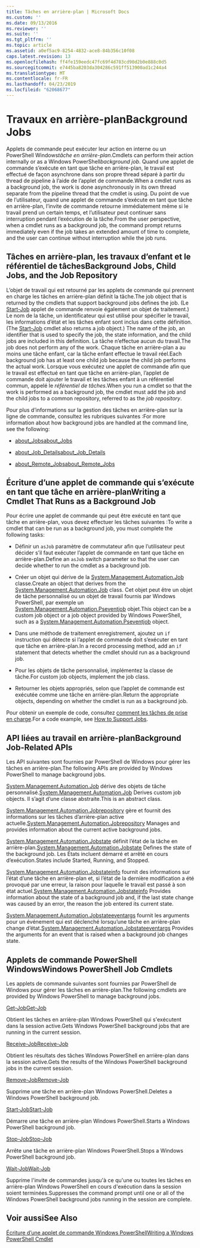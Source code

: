 ```yaml
---
title: Tâches en arrière-plan | Microsoft Docs
ms.custom: ''
ms.date: 09/13/2016
ms.reviewer: ''
ms.suite: ''
ms.tgt_pltfrm: ''
ms.topic: article
ms.assetid: a0ef5ac9-8254-4832-ace8-84b356c10f08
caps.latest.revision: 13
ms.openlocfilehash: ff4fe159eedc47fc69f4d783cd90d2b0e888c0d5
ms.sourcegitcommit: e7445ba8203da304286c591ff513900ad1c244a4
ms.translationtype: MT
ms.contentlocale: fr-FR
ms.lasthandoff: 04/23/2019
ms.locfileid: "62068677"
---
```

# <a name="background-jobs"></a><span data-ttu-id="b9b78-102">Travaux en arrière-plan</span><span class="sxs-lookup"><span data-stu-id="b9b78-102">Background Jobs</span></span>

<span data-ttu-id="b9b78-103">Applets de commande peut exécuter leur action en interne ou un PowerShell Windows*tâche en arrière-plan*.</span><span class="sxs-lookup"><span data-stu-id="b9b78-103">Cmdlets can perform their action internally or as a Windows PowerShell*background job*.</span></span> <span data-ttu-id="b9b78-104">Quand une applet de commande s’exécute en tant que tâche en arrière-plan, le travail est effectué de façon asynchrone dans son propre thread séparé à partir du thread de pipeline à l’aide de l’applet de commande.</span><span class="sxs-lookup"><span data-stu-id="b9b78-104">When a cmdlet runs as a background job, the work is done asynchronously in its own thread separate from the pipeline thread that the cmdlet is using.</span></span> <span data-ttu-id="b9b78-105">Du point de vue de l’utilisateur, quand une applet de commande s’exécute en tant que tâche en arrière-plan, l’invite de commande retourne immédiatement même si le travail prend un certain temps, et l’utilisateur peut continuer sans interruption pendant l’exécution de la tâche.</span><span class="sxs-lookup"><span data-stu-id="b9b78-105">From the user perspective, when a cmdlet runs as a background job, the command prompt returns immediately even if the job takes an extended amount of time to complete, and the user can continue without interruption while the job runs.</span></span>

## <a name="background-jobs-child-jobs-and-the-job-repository"></a><span data-ttu-id="b9b78-106">Tâches en arrière-plan, les travaux d’enfant et le référentiel de tâches</span><span class="sxs-lookup"><span data-stu-id="b9b78-106">Background Jobs, Child Jobs, and the Job Repository</span></span>

<span data-ttu-id="b9b78-107">L’objet de travail qui est retourné par les applets de commande qui prennent en charge les tâches en arrière-plan définit la tâche.</span><span class="sxs-lookup"><span data-stu-id="b9b78-107">The job object that is returned by the cmdlets that support background jobs defines the job.</span></span> <span data-ttu-id="b9b78-108">(Le [Start-Job](/powershell/module/Microsoft.PowerShell.Core/Start-Job) applet de commande renvoie également un objet de traitement.) Le nom de la tâche, un identificateur qui est utilisé pour spécifier le travail, les informations d’état et les tâches enfant sont inclus dans cette définition.</span><span class="sxs-lookup"><span data-stu-id="b9b78-108">(The [Start-Job](/powershell/module/Microsoft.PowerShell.Core/Start-Job) cmdlet also returns a job object.) The name of the job, an identifier that is used to specify the job, the state information, and the child jobs are included in this definition.</span></span> <span data-ttu-id="b9b78-109">La tâche n’effectue aucun du travail.</span><span class="sxs-lookup"><span data-stu-id="b9b78-109">The job does not perform any of the work.</span></span> <span data-ttu-id="b9b78-110">Chaque tâche en arrière-plan a au moins une tâche enfant, car la tâche enfant effectue le travail réel.</span><span class="sxs-lookup"><span data-stu-id="b9b78-110">Each background job has at least one child job because the child job performs the actual work.</span></span> <span data-ttu-id="b9b78-111">Lorsque vous exécutez une applet de commande afin que le travail est effectué en tant que tâche en arrière-plan, l’applet de commande doit ajouter le travail et les tâches enfant à un référentiel commun, appelé le *référentiel de tâches*.</span><span class="sxs-lookup"><span data-stu-id="b9b78-111">When you run a cmdlet so that the work is performed as a background job, the cmdlet must add the job and the child jobs to a common repository, referred to as the *job repository*.</span></span>

<span data-ttu-id="b9b78-112">Pour plus d’informations sur la gestion des tâches en arrière-plan sur la ligne de commande, consultez les rubriques suivantes :</span><span class="sxs-lookup"><span data-stu-id="b9b78-112">For more information about how background jobs are handled at the command line, see the following:</span></span>

- [<span data-ttu-id="b9b78-113">about_Jobs</span><span class="sxs-lookup"><span data-stu-id="b9b78-113">about_Jobs</span></span>](/powershell/module/microsoft.powershell.core/about/about_jobs)

- [<span data-ttu-id="b9b78-114">about_Job_Details</span><span class="sxs-lookup"><span data-stu-id="b9b78-114">about_Job_Details</span></span>](/powershell/module/microsoft.powershell.core/about/about_job_details)

- [<span data-ttu-id="b9b78-115">about_Remote_Jobs</span><span class="sxs-lookup"><span data-stu-id="b9b78-115">about_Remote_Jobs</span></span>](/powershell/module/microsoft.powershell.core/about/about_remote_jobs)

## <a name="writing-a-cmdlet-that-runs-as-a-background-job"></a><span data-ttu-id="b9b78-116">Écriture d’une applet de commande qui s’exécute en tant que tâche en arrière-plan</span><span class="sxs-lookup"><span data-stu-id="b9b78-116">Writing a Cmdlet That Runs as a Background Job</span></span>

<span data-ttu-id="b9b78-117">Pour écrire une applet de commande qui peut être exécuté en tant que tâche en arrière-plan, vous devez effectuer les tâches suivantes :</span><span class="sxs-lookup"><span data-stu-id="b9b78-117">To write a cmdlet that can be run as a background job, you must complete the following tasks:</span></span>

- <span data-ttu-id="b9b78-118">Définir un `asJob` paramètre de commutateur afin que l’utilisateur peut décider s’il faut exécuter l’applet de commande en tant que tâche en arrière-plan.</span><span class="sxs-lookup"><span data-stu-id="b9b78-118">Define an `asJob` switch parameter so that the user can decide whether to run the cmdlet as a background job.</span></span>

- <span data-ttu-id="b9b78-119">Créer un objet qui dérive de la [System.Management.Automation.Job](/dotnet/api/System.Management.Automation.Job) classe.</span><span class="sxs-lookup"><span data-stu-id="b9b78-119">Create an object that derives from the [System.Management.Automation.Job](/dotnet/api/System.Management.Automation.Job) class.</span></span> <span data-ttu-id="b9b78-120">Cet objet peut être un objet de tâche personnalisé ou un objet de travail fournis par Windows PowerShell, par exemple un [System.Management.Automation.Pseventjob](/dotnet/api/System.Management.Automation.PSEventJob) objet.</span><span class="sxs-lookup"><span data-stu-id="b9b78-120">This object can be a custom job object or a job object provided by Windows PowerShell, such as a [System.Management.Automation.Pseventjob](/dotnet/api/System.Management.Automation.PSEventJob) object.</span></span>

- <span data-ttu-id="b9b78-121">Dans une méthode de traitement enregistrement, ajoutez un `if` instruction qui détecte si l’applet de commande doit s’exécuter en tant que tâche en arrière-plan.</span><span class="sxs-lookup"><span data-stu-id="b9b78-121">In a record processing method, add an `if` statement that detects whether the cmdlet should run as a background job.</span></span>

- <span data-ttu-id="b9b78-122">Pour les objets de tâche personnalisé, implémentez la classe de tâche.</span><span class="sxs-lookup"><span data-stu-id="b9b78-122">For custom job objects, implement the job class.</span></span>

- <span data-ttu-id="b9b78-123">Retourner les objets appropriés, selon que l’applet de commande est exécutée comme une tâche en arrière-plan.</span><span class="sxs-lookup"><span data-stu-id="b9b78-123">Return the appropriate objects, depending on whether the cmdlet is run as a background job.</span></span>

<span data-ttu-id="b9b78-124">Pour obtenir un exemple de code, consultez [comment les tâches de prise en charge](./how-to-support-jobs.md).</span><span class="sxs-lookup"><span data-stu-id="b9b78-124">For a code example, see [How to Support Jobs](./how-to-support-jobs.md).</span></span>

## <a name="background-job-related-apis"></a><span data-ttu-id="b9b78-125">API liées au travail en arrière-plan</span><span class="sxs-lookup"><span data-stu-id="b9b78-125">Background Job-Related APIs</span></span>

<span data-ttu-id="b9b78-126">Les API suivantes sont fournies par PowerShell de Windows pour gérer les tâches en arrière-plan.</span><span class="sxs-lookup"><span data-stu-id="b9b78-126">The following APIs are provided by Windows PowerShell to manage background jobs.</span></span>

<span data-ttu-id="b9b78-127">[System.Management.Automation.Job](/dotnet/api/System.Management.Automation.Job) dérive des objets de tâche personnalisé.</span><span class="sxs-lookup"><span data-stu-id="b9b78-127">[System.Management.Automation.Job](/dotnet/api/System.Management.Automation.Job) Derives custom job objects.</span></span> <span data-ttu-id="b9b78-128">Il s’agit d’une classe abstraite.</span><span class="sxs-lookup"><span data-stu-id="b9b78-128">This is an abstract class.</span></span>

<span data-ttu-id="b9b78-129">[System.Management.Automation.Jobrepository](/dotnet/api/System.Management.Automation.JobRepository) gère et fournit des informations sur les tâches d’arrière-plan active actuelle.</span><span class="sxs-lookup"><span data-stu-id="b9b78-129">[System.Management.Automation.Jobrepository](/dotnet/api/System.Management.Automation.JobRepository) Manages and provides information about the current active background jobs.</span></span>

<span data-ttu-id="b9b78-130">[System.Management.Automation.Jobstate](/dotnet/api/System.Management.Automation.JobState) définit l’état de la tâche en arrière-plan.</span><span class="sxs-lookup"><span data-stu-id="b9b78-130">[System.Management.Automation.Jobstate](/dotnet/api/System.Management.Automation.JobState) Defines the state of the background job.</span></span> <span data-ttu-id="b9b78-131">Les États incluent démarré et arrêté en cours d’exécution.</span><span class="sxs-lookup"><span data-stu-id="b9b78-131">States include Started, Running, and Stopped.</span></span>

<span data-ttu-id="b9b78-132">[System.Management.Automation.Jobstateinfo](/dotnet/api/System.Management.Automation.JobStateInfo) fournit des informations sur l’état d’une tâche en arrière-plan et, si l’état de la dernière modification a été provoqué par une erreur, la raison pour laquelle le travail est passé à son état actuel.</span><span class="sxs-lookup"><span data-stu-id="b9b78-132">[System.Management.Automation.Jobstateinfo](/dotnet/api/System.Management.Automation.JobStateInfo) Provides information about the state of a background job and, if the last state change was caused by an error, the reason the job entered its current state.</span></span>

<span data-ttu-id="b9b78-133">[System.Management.Automation.Jobstateeventargs](/dotnet/api/System.Management.Automation.JobStateEventArgs) fournit les arguments pour un événement qui est déclenché lorsqu’une tâche en arrière-plan change d’état.</span><span class="sxs-lookup"><span data-stu-id="b9b78-133">[System.Management.Automation.Jobstateeventargs](/dotnet/api/System.Management.Automation.JobStateEventArgs) Provides the arguments for an event that is raised when a background job changes state.</span></span>

## <a name="windows-powershell-job-cmdlets"></a><span data-ttu-id="b9b78-134">Applets de commande PowerShell Windows</span><span class="sxs-lookup"><span data-stu-id="b9b78-134">Windows PowerShell Job Cmdlets</span></span>

<span data-ttu-id="b9b78-135">Les applets de commande suivantes sont fournies par PowerShell de Windows pour gérer les tâches en arrière-plan.</span><span class="sxs-lookup"><span data-stu-id="b9b78-135">The following cmdlets are provided by Windows PowerShell to manage background jobs.</span></span>

[<span data-ttu-id="b9b78-136">Get-Job</span><span class="sxs-lookup"><span data-stu-id="b9b78-136">Get-Job</span></span>](/powershell/module/Microsoft.PowerShell.Core/Get-Job)

<span data-ttu-id="b9b78-137">Obtient les tâches en arrière-plan Windows PowerShell qui s'exécutent dans la session active.</span><span class="sxs-lookup"><span data-stu-id="b9b78-137">Gets Windows PowerShell background jobs that are running in the current session.</span></span>

[<span data-ttu-id="b9b78-138">Receive-Job</span><span class="sxs-lookup"><span data-stu-id="b9b78-138">Receive-Job</span></span>](/powershell/module/Microsoft.PowerShell.Core/Receive-Job)

<span data-ttu-id="b9b78-139">Obtient les résultats des tâches Windows PowerShell en arrière-plan dans la session active.</span><span class="sxs-lookup"><span data-stu-id="b9b78-139">Gets the results of the Windows PowerShell background jobs in the current session.</span></span>

[<span data-ttu-id="b9b78-140">Remove-Job</span><span class="sxs-lookup"><span data-stu-id="b9b78-140">Remove-Job</span></span>](/powershell/module/Microsoft.PowerShell.Core/Remove-Job)

<span data-ttu-id="b9b78-141">Supprime une tâche en arrière-plan Windows PowerShell.</span><span class="sxs-lookup"><span data-stu-id="b9b78-141">Deletes a Windows PowerShell background job.</span></span>

[<span data-ttu-id="b9b78-142">Start-Job</span><span class="sxs-lookup"><span data-stu-id="b9b78-142">Start-Job</span></span>](/powershell/module/Microsoft.PowerShell.Core/Start-Job)

<span data-ttu-id="b9b78-143">Démarre une tâche en arrière-plan Windows PowerShell.</span><span class="sxs-lookup"><span data-stu-id="b9b78-143">Starts a Windows PowerShell background job.</span></span>

[<span data-ttu-id="b9b78-144">Stop-Job</span><span class="sxs-lookup"><span data-stu-id="b9b78-144">Stop-Job</span></span>](/powershell/module/Microsoft.PowerShell.Core/Stop-Job)

<span data-ttu-id="b9b78-145">Arrête une tâche en arrière-plan Windows PowerShell.</span><span class="sxs-lookup"><span data-stu-id="b9b78-145">Stops a Windows PowerShell background job.</span></span>

[<span data-ttu-id="b9b78-146">Wait-Job</span><span class="sxs-lookup"><span data-stu-id="b9b78-146">Wait-Job</span></span>](/powershell/module/Microsoft.PowerShell.Core/Wait-Job)

<span data-ttu-id="b9b78-147">Supprime l'invite de commandes jusqu'à ce qu'une ou toutes les tâches en arrière-plan Windows PowerShell en cours d'exécution dans la session soient terminées.</span><span class="sxs-lookup"><span data-stu-id="b9b78-147">Suppresses the command prompt until one or all of the Windows PowerShell background jobs running in the session are complete.</span></span>

## <a name="see-also"></a><span data-ttu-id="b9b78-148">Voir aussi</span><span class="sxs-lookup"><span data-stu-id="b9b78-148">See Also</span></span>

[<span data-ttu-id="b9b78-149">Écriture d’une applet de commande Windows PowerShell</span><span class="sxs-lookup"><span data-stu-id="b9b78-149">Writing a Windows PowerShell Cmdlet</span></span>](./writing-a-windows-powershell-cmdlet.md)
